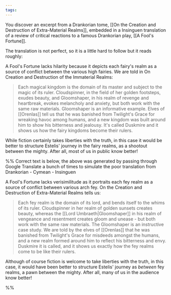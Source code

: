 ```yaml
---
tags:
---
```


You discover an excerpt from a Drankorian tome, [[On the Creation and Destruction of Extra-Material Realms]], embedded in a Insinguen translation of a review of critical reactions to a famous Drankorian play, [[A Fool's Fortune]]. 

The translation is not perfect, so it is a little hard to follow but it reads roughly:

A Fool's Fortune lacks hilarity because it depicts each fairy's realm as a source of conflict between the various high fairies. We are told in On Creation and Destruction of the Immaterial Realms:

> Each magical kingdom is the domain of its master and subject to the magic of its ruler. Cloudspinner, in the field of her golden footsteps, exudes beauty, and Gloomshaper, in his realm of revenge and heartbreak, evokes melancholy and anxiety, but both work with the same raw materials. Gloomshaper is an informative example. Elves of [[Orenlas]] tell us that he was banished from Twilight's Grace for wreaking havoc among humans, and a new kingdom was built around him to show his bitterness and jealousy. It's called Duskmire and it shows us how the fairy kingdoms become their rulers.

While fiction certainly takes liberties with the truth, in this case it would be better to structure Estelis' journey in the fairy realms, as a shootout between the mighty. After all, most of us in public know better!

%% Correct text is below, the above was generated by passing through Google Translate a bunch of times to simulate the poor translation from Drankorian - Cymean - Insinguen

A Fool's Fortune lacks verisimilitude as it portraits each fey realm as a source of conflict between various arch fey. On the Creation and Destruction of Extra-Material Realms tells us:

> Each fey realm is the domain of its lord, and bends itself to the whims of its ruler. Cloudspinner in her realm of golden sunsets creates beauty, whereas the [[Lord Umbraeth|Gloomshaper]] in his realm of vengeance and resentment creates gloom and unease - but both work with the same raw materials. The Gloomshaper is an instructive case study. We are told by the elves of [[Orenlas]] that he was banished from Twilight's Grace for misdeeds amongst the humans, and a new realm formed around him to reflect his bitterness and envy.  Duskmire it is called, and it shows us exactly how the fey realms come to be like their rulers.

Although of course fiction is welcome to take liberties with the truth, in this case, it would have been better to structure Estelis' journey as *between* fey realms, a pawn between the mighty. After all, many of us in the audience know better!

%%